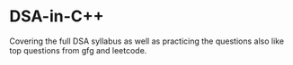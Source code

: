 # DSA-in-C++
Covering the full DSA syllabus as well as practicing the questions also like top questions from gfg and leetcode.
